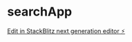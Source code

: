 # searchApp

[Edit in StackBlitz next generation editor ⚡️](https://stackblitz.com/~/github.com/Chuck424/searchApp)